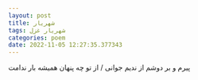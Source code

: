 ```yaml
---
layout: post
title: شهریار
tags: شهریار غزل
categories: poem
date: 2022-11-05 12:27:35.377343
---
```


پیرم و بر دوشم از ندیم جوانی / از تو چه پنهان همیشه بار ندامت